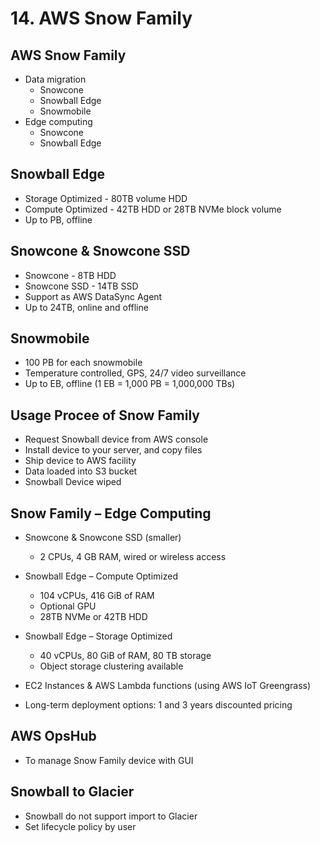# 14. AWS Snow Family

## AWS Snow Family

- Data migration
    - Snowcone
    - Snowball Edge
    - Snowmobile
- Edge computing
    - Snowcone
    - Snowball Edge
    

## Snowball Edge

- Storage Optimized - 80TB volume HDD
- Compute Optimized - 42TB HDD or 28TB NVMe block volume
- Up to PB, offline

## Snowcone & Snowcone SSD

- Snowcone - 8TB HDD
- Snowcone SSD - 14TB SSD
- Support as AWS DataSync Agent
- Up to 24TB, online and offline

## Snowmobile

- 100 PB for each snowmobile
- Temperature controlled, GPS, 24/7 video surveillance
- Up to EB, offline (1 EB = 1,000 PB = 1,000,000 TBs)

## Usage Procee of Snow Family

- Request Snowball device from AWS console
- Install device to your server, and copy files
- Ship device to AWS facility
- Data loaded into S3 bucket
- Snowball Device wiped

## Snow Family – Edge Computing

- Snowcone & Snowcone SSD (smaller)
    - 2 CPUs, 4 GB RAM, wired or wireless access
- Snowball Edge – Compute Optimized
    - 104 vCPUs, 416 GiB of RAM
    - Optional GPU
    - 28TB NVMe or 42TB HDD
- Snowball Edge – Storage Optimized
    - 40 vCPUs, 80 GiB of RAM, 80 TB storage
    - Object storage clustering available

- EC2 Instances & AWS Lambda functions (using AWS IoT Greengrass)
- Long-term deployment options: 1 and 3 years discounted pricing

## AWS OpsHub

- To manage Snow Family device with GUI

## Snowball to Glacier

- Snowball do not support import to Glacier
- Set lifecycle policy by user